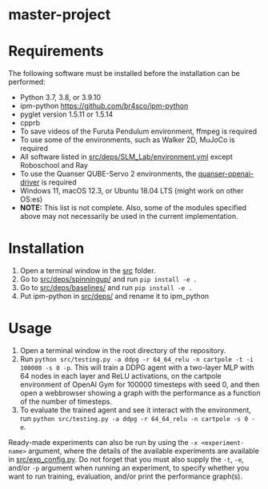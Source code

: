 # master-project

# Requirements
The following software must be installed before the installation can be performed:
- Python 3.7, 3.8, or 3.9.10 
- ipm-python https://github.com/br4sco/ipm-python
- pyglet version 1.5.11 or 1.5.14
- cpprb
- To save videos of the Furuta Pendulum environment, ffmpeg is required
- To use some of the environments, such as Walker 2D, MuJoCo is required
- All software listed in [src/deps/SLM_Lab/environment.yml](src/deps/SLM_Lab/environment.yml) except Roboschool and Ray
- To use the Quanser QUBE-Servo 2 environments, the [quanser-openai-driver](https://github.com/BlueRiverTech/quanser-openai-driver) is required
- Windows 11, macOS 12.3, or Ubuntu 18.04 LTS (might work on other OS:es)
- **NOTE:** This list is not complete. Also, some of the modules specified above may not necessarily be used in the current implementation.

# Installation
1. Open a terminal window in the [src]() folder.
2. Go to [src/deps/spinningup/](src/deps/spinningup/) and run `pip install -e .`
3. Go to [src/deps/baselines/](src/deps/baselines/) and run `pip install -e .`
4. Put ipm-python in [src/deps/](src/deps/) and rename it to ipm_python

# Usage
1. Open a terminal window in the root directory of the repository.
2. Run `python src/testing.py -a ddpg -r 64_64_relu -n cartpole -t -i 100000 -s 0 -p`. This will train a DDPG agent with a two-layer MLP with 64 nodes in each layer and ReLU activations, on the cartpole environment of OpenAI Gym for 100000 timesteps with seed 0, and then open a webbrowser showing a graph with the performance as a function of the number of timesteps.
3. To evaluate the trained agent and see it interact with the environment, run `python src/testing.py -a ddpg -r 64_64_relu -n cartpole -s 0 -e`.

Ready-made experiments can also be run by using the `-x <experiment-name>` argument, where the details of the available experiments are available in [src/exp_config.py](src/exp_config.py). Do not forget that you must also supply the `-t`, `-e`, and/or `-p` argument when running an experiment, to specify whether you want to run training, evaluation, and/or print the performance graph(s).
